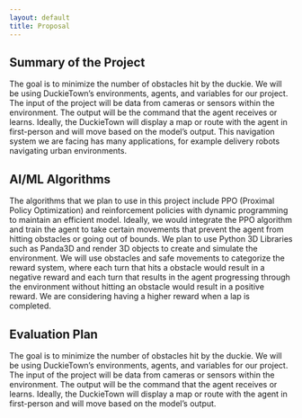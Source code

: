 ```yaml
---
layout: default
title: Proposal
---
```


## Summary of the Project
The goal is to minimize the number of obstacles hit by the duckie. We will be using DuckieTown’s environments, agents, and variables for our project. The input of the project will be data from cameras or sensors within the environment. The output will be the command that the agent receives or learns. Ideally, the DuckieTown will display a map or route with the agent in first-person and will move based on the model’s output. This navigation system we are facing has many applications, for example delivery robots navigating urban environments.    
## AI/ML Algorithms
The algorithms that we plan to use in this project include PPO (Proximal Policy Optimization) and reinforcement policies with dynamic programming to maintain an efficient model. Ideally, we would integrate the PPO algorithm and train the agent to take certain movements that prevent the agent from hitting obstacles or going out of bounds. We plan to use Python 3D Libraries such as Panda3D and render 3D objects to create and simulate the environment. We will use obstacles and safe movements to categorize the reward system, where each turn that hits a obstacle would result in a negative reward and each turn that results in the agent progressing through the environment without hitting an obstacle would result in a positive reward. We are considering having a higher reward when a lap is completed.  
## Evaluation Plan
The goal is to minimize the number of obstacles hit by the duckie. We will be using DuckieTown’s environments, agents, and variables for our project. The input of the project will be data from cameras or sensors within the environment. 
The output will be the command that the agent receives or learns. Ideally, the DuckieTown will display a map or route with the agent in first-person and will move based on the model’s output.

